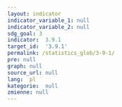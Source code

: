 ```yaml
---
layout: indicator
indicator_variable_1: null
indicator_variable_2: null
sdg_goal: 3
indicator:  3.9.1
target_id:  '3.9.1'
permalink: /statistics_glob/3-9-1/
pre: null
graph: null
source_url: null
lang:  pl
kategorie:  null
zmienne: null
---
```

